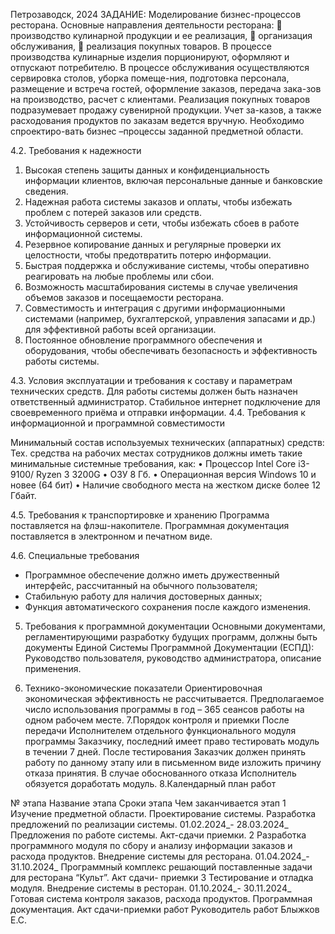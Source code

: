 

























Петрозаводск, 2024 
ЗАДАНИЕ: Моделирование бизнес-процессов ресторана.
Основные направления деятельности ресторана:
	производство кулинарной продукции и ее реализация, 
	организация обслуживания,
	реализация покупных товаров. 
В процессе производства кулинарные изделия порционируют, оформляют и отпускают потребителю. В процессе обслуживания осуществляются сервировка столов, уборка помеще-ния, подготовка персонала, размещение и встреча гостей, оформление заказов, передача зака-зов на производство, расчет с клиентами.
Реализация покупных товаров подразумевает продажу сувенирной продукции. Учет за-казов, а также расходования продуктов по заказам ведется вручную. Необходимо спроектиро-вать бизнес –процессы заданной предметной области.


4.2.	Требования к надежности
1.	Высокая степень защиты данных и конфиденциальность информации клиентов, включая персональные данные и банковские сведения.
2.	Надежная работа системы заказов и оплаты, чтобы избежать проблем с потерей заказов или средств.
3.	Устойчивость серверов и сети, чтобы избежать сбоев в работе информационной системы.
4.	Резервное копирование данных и регулярные проверки их целостности, чтобы предотвратить потерю информации.
5.	Быстрая поддержка и обслуживание системы, чтобы оперативно реагировать на любые проблемы или сбои.
6.	Возможность масштабирования системы в случае увеличения объемов заказов и посещаемости ресторана.
7.	Совместимость и интеграция с другими информационными системами (например, бухгалтерской, управления запасами и др.) для эффективной работы всей организации.
8.	Постоянное обновление программного обеспечения и оборудования, чтобы обеспечивать безопасность и эффективность работы системы.

4.3.	Условия эксплуатации и требования к составу и параметрам технических средств.
 Для работы системы должен быть назначен ответственный администратор.
Стабильное интернет подключение для своевременного приёма и отправки информации.
4.4.	Требования к информационной и программной совместимости

Минимальный состав используемых технических (аппаратных) средств:
Тех. средства на рабочих местах сотрудников должны иметь такие минимальные системные требования, как:
•	Процессор Intel Core i3-9100/ Ryzen 3 3200G
•	ОЗУ  8 Гб.
•	Операционная версия Windows 10 и новее (64 бит)
•	Наличие свободного места на жестком диске более 12 Гбайт.

4.5.	Требования к транспортировке и хранению
Программа поставляется на флэш-накопителе. Программная документация поставляется в электронном и печатном виде.

4.6.	Специальные требования
-	Программное обеспечение должно иметь дружественный интерфейс, рассчитанный на обычного пользователя;
-	Стабильную работу для наличия достоверных данных;
-	Функция автоматического сохранения после каждого изменения.

5.	Требования к программной документации
Основными документами, регламентирующими разработку будущих программ, должны быть документы Единой Системы Программной Документации (ЕСПД): Руководство пользователя, руководство администратора, описание применения.

6.	Технико-экономические показатели
Ориентировочная экономическая эффективность не рассчитывается. Предполагаемое число использования программы в год – 365 сеансов работы на одном рабочем месте.
7.Порядок контроля и приемки
После передачи Исполнителем отдельного функционального модуля программы Заказчику, последний имеет право тестировать модуль в течении 7 дней. После тестирования Заказчик должен принять работу по данному этапу или в письменном виде изложить причину отказа принятия. В случае обоснованного отказа Исполнитель обязуется доработать модуль.
8.Календарный план работ

№
этапа	Название этапа	Сроки этапа	Чем заканчивается этап
1	Изучение предметной области. Проектирование системы. Разработка
предложений по реализации системы.	01.02.2024_-
28.03.2024_	Предложения по работе системы. Акт-сдачи приемки.
2	Разработка программного модуля по сбору и анализу информации заказов и расхода продуктов.
Внедрение системы для ресторана.	01.04.2024_-
31.10.2024_	Программный комплекс решающий
поставленные задачи для ресторана “Культ”. Акт сдачи-
приемки
3	Тестирование и отладка
модуля. Внедрение системы в ресторан.	01.10.2024_-
30.11.2024_	Готовая система контроля заказов, расхода продуктов.
Программная документация.
Акт сдачи-приемки работ
Руководитель работ	Блыжков Е.С.

 
